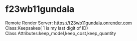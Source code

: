 # f23wb11gundala
Remote Render Server:
<https://f23wb11gundala.onrender.com><br>
Class:Keepsakes( 1 is my last digit of ID)<br>
Class Attributes:keep_model,keep_cost,keep_quantity
